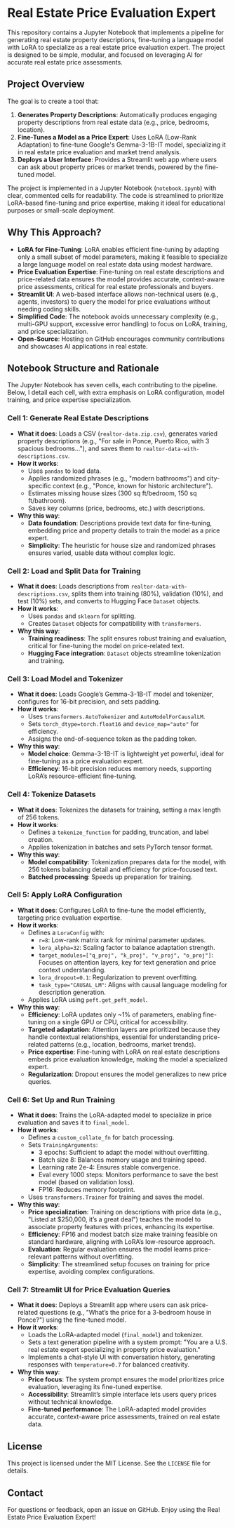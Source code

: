 # Real Estate Price Evaluation Expert

This repository contains a Jupyter Notebook that implements a pipeline for generating real estate property descriptions, fine-tuning a language model with LoRA to specialize as a real estate price evaluation expert. The project is designed to be simple, modular, and focused on leveraging AI for accurate real estate price assessments.

## Project Overview

The goal is to create a tool that:

1. **Generates Property Descriptions**: Automatically produces engaging property descriptions from real estate data (e.g., price, bedrooms, location).
2. **Fine-Tunes a Model as a Price Expert**: Uses LoRA (Low-Rank Adaptation) to fine-tune Google's Gemma-3-1B-IT model, specializing it in real estate price evaluation and market trend analysis.
3. **Deploys a User Interface**: Provides a Streamlit web app where users can ask about property prices or market trends, powered by the fine-tuned model.

The project is implemented in a Jupyter Notebook (`notebook.ipynb`) with clear, commented cells for readability. The code is streamlined to prioritize LoRA-based fine-tuning and price expertise, making it ideal for educational purposes or small-scale deployment.

## Why This Approach?

- **LoRA for Fine-Tuning**: LoRA enables efficient fine-tuning by adapting only a small subset of model parameters, making it feasible to specialize a large language model on real estate data using modest hardware.
- **Price Evaluation Expertise**: Fine-tuning on real estate descriptions and price-related data ensures the model provides accurate, context-aware price assessments, critical for real estate professionals and buyers.
- **Streamlit UI**: A web-based interface allows non-technical users (e.g., agents, investors) to query the model for price evaluations without needing coding skills.
- **Simplified Code**: The notebook avoids unnecessary complexity (e.g., multi-GPU support, excessive error handling) to focus on LoRA, training, and price specialization.
- **Open-Source**: Hosting on GitHub encourages community contributions and showcases AI applications in real estate.

## Notebook Structure and Rationale

The Jupyter Notebook has seven cells, each contributing to the pipeline. Below, I detail each cell, with extra emphasis on LoRA configuration, model training, and price expertise specialization.

### Cell 1: Generate Real Estate Descriptions

- **What it does**: Loads a CSV (`realtor-data.zip.csv`), generates varied property descriptions (e.g., "For sale in Ponce, Puerto Rico, with 3 spacious bedrooms..."), and saves them to `realtor-data-with-descriptions.csv`.
- **How it works**:
  - Uses `pandas` to load data.
  - Applies randomized phrases (e.g., "modern bathrooms") and city-specific context (e.g., "Ponce, known for historic architecture").
  - Estimates missing house sizes (300 sq ft/bedroom, 150 sq ft/bathroom).
  - Saves key columns (price, bedrooms, etc.) with descriptions.
- **Why this way**:
  - **Data foundation**: Descriptions provide text data for fine-tuning, embedding price and property details to train the model as a price expert.
  - **Simplicity**: The heuristic for house size and randomized phrases ensures varied, usable data without complex logic.

### Cell 2: Load and Split Data for Training

- **What it does**: Loads descriptions from `realtor-data-with-descriptions.csv`, splits them into training (80%), validation (10%), and test (10%) sets, and converts to Hugging Face `Dataset` objects.
- **How it works**:
  - Uses `pandas` and `sklearn` for splitting.
  - Creates `Dataset` objects for compatibility with `transformers`.
- **Why this way**:
  - **Training readiness**: The split ensures robust training and evaluation, critical for fine-tuning the model on price-related text.
  - **Hugging Face integration**: `Dataset` objects streamline tokenization and training.

### Cell 3: Load Model and Tokenizer

- **What it does**: Loads Google’s Gemma-3-1B-IT model and tokenizer, configures for 16-bit precision, and sets padding.
- **How it works**:
  - Uses `transformers.AutoTokenizer` and `AutoModelForCausalLM`.
  - Sets `torch_dtype=torch.float16` and `device_map="auto"` for efficiency.
  - Assigns the end-of-sequence token as the padding token.
- **Why this way**:
  - **Model choice**: Gemma-3-1B-IT is lightweight yet powerful, ideal for fine-tuning as a price evaluation expert.
  - **Efficiency**: 16-bit precision reduces memory needs, supporting LoRA’s resource-efficient fine-tuning.

### Cell 4: Tokenize Datasets

- **What it does**: Tokenizes the datasets for training, setting a max length of 256 tokens.
- **How it works**:
  - Defines a `tokenize_function` for padding, truncation, and label creation.
  - Applies tokenization in batches and sets PyTorch tensor format.
- **Why this way**:
  - **Model compatibility**: Tokenization prepares data for the model, with 256 tokens balancing detail and efficiency for price-focused text.
  - **Batched processing**: Speeds up preparation for training.

### Cell 5: Apply LoRA Configuration

- **What it does**: Configures LoRA to fine-tune the model efficiently, targeting price evaluation expertise.
- **How it works**:
  - Defines a `LoraConfig` with:
    - `r=8`: Low-rank matrix rank for minimal parameter updates.
    - `lora_alpha=32`: Scaling factor to balance adaptation strength.
    - `target_modules=["q_proj", "k_proj", "v_proj", "o_proj"]`: Focuses on attention layers, key for text generation and price context understanding.
    - `lora_dropout=0.1`: Regularization to prevent overfitting.
    - `task_type="CAUSAL_LM"`: Aligns with causal language modeling for description generation.
  - Applies LoRA using `peft.get_peft_model`.
- **Why this way**:
  - **Efficiency**: LoRA updates only \~1% of parameters, enabling fine-tuning on a single GPU or CPU, critical for accessibility.
  - **Targeted adaptation**: Attention layers are prioritized because they handle contextual relationships, essential for understanding price-related patterns (e.g., location, bedrooms, market trends).
  - **Price expertise**: Fine-tuning with LoRA on real estate descriptions embeds price evaluation knowledge, making the model a specialized expert.
  - **Regularization**: Dropout ensures the model generalizes to new price queries.

### Cell 6: Set Up and Run Training

- **What it does**: Trains the LoRA-adapted model to specialize in price evaluation and saves it to `final_model`.
- **How it works**:
  - Defines a `custom_collate_fn` for batch processing.
  - Sets `TrainingArguments`:
    - 3 epochs: Sufficient to adapt the model without overfitting.
    - Batch size 8: Balances memory usage and training speed.
    - Learning rate 2e-4: Ensures stable convergence.
    - Eval every 1000 steps: Monitors performance to save the best model (based on validation loss).
    - FP16: Reduces memory footprint.
  - Uses `transformers.Trainer` for training and saves the model.
- **Why this way**:
  - **Price specialization**: Training on descriptions with price data (e.g., "Listed at $250,000, it’s a great deal") teaches the model to associate property features with prices, enhancing its expertise.
  - **Efficiency**: FP16 and modest batch size make training feasible on standard hardware, aligning with LoRA’s low-resource approach.
  - **Evaluation**: Regular evaluation ensures the model learns price-relevant patterns without overfitting.
  - **Simplicity**: The streamlined setup focuses on training for price expertise, avoiding complex configurations.

### Cell 7: Streamlit UI for Price Evaluation Queries

- **What it does**: Deploys a Streamlit app where users can ask price-related questions (e.g., "What’s the price for a 3-bedroom house in Ponce?") using the fine-tuned model.
- **How it works**:
  - Loads the LoRA-adapted model (`final_model`) and tokenizer.
  - Sets a text generation pipeline with a system prompt: "You are a U.S. real estate expert specializing in property price evaluation."
  - Implements a chat-style UI with conversation history, generating responses with `temperature=0.7` for balanced creativity.
- **Why this way**:
  - **Price focus**: The system prompt ensures the model prioritizes price evaluation, leveraging its fine-tuned expertise.
  - **Accessibility**: Streamlit’s simple interface lets users query prices without technical knowledge.
  - **Fine-tuned performance**: The LoRA-adapted model provides accurate, context-aware price assessments, trained on real estate data.

## 

## License

This project is licensed under the MIT License. See the `LICENSE` file for details.

## Contact

For questions or feedback, open an issue on GitHub. Enjoy using the Real Estate Price Evaluation Expert!